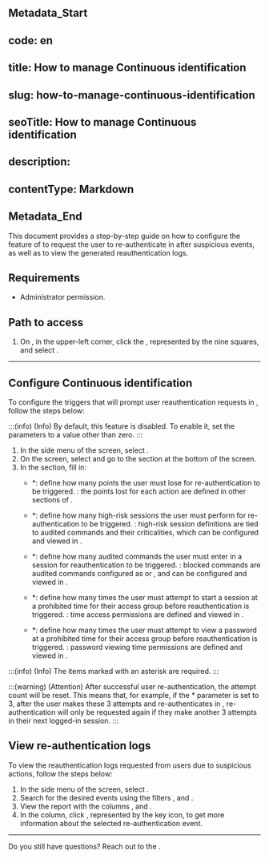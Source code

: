 ## Metadata_Start 
## code: en
## title: How to manage Continuous identification 
## slug: how-to-manage-continuous-identification 
## seoTitle: How to manage Continuous identification 
## description:  
## contentType: Markdown 
## Metadata_End

This document provides a step-by-step guide on how to configure the  feature of  to request the user to re-authenticate in  after suspicious events, as well as to view the generated reauthentication logs.

## Requirements
- Administrator permission.

## Path to access
1. On , in the upper-left corner, click the , represented by the nine squares, and select .

***

## Configure Continuous identification
To configure the triggers that will prompt user reauthentication requests in , follow the steps below:

:::(info) (Info)
By default, this feature is disabled. To enable it, set the parameters to a value other than zero.
:::

1. In the side menu of the  screen, select .
2. On the  screen, select  and go to the  section at the bottom of the screen.
3. In the  section, fill in:
   - *: define how many points the user must lose for re-authentication to be triggered.
     : the points lost for each action are defined in other sections of .
   
   - *: define how many high-risk sessions the user must perform for re-authentication to be triggered.
     : high-risk session definitions are tied to audited commands and their criticalities, which can be configured and viewed in .
   
   - *: define how many audited commands the user must enter in a session for reauthentication to be triggered.
     : blocked commands are audited commands configured as  or , and can be configured and viewed in .
   
   - *: define how many times the user must attempt to start a session at a prohibited time for their access group before reauthentication is triggered.
     : time access permissions are defined and viewed in .
   
   - *: define how many times the user must attempt to view a password at a prohibited time for their access group before reauthentication is triggered.
     : password viewing time permissions are defined and viewed in .

:::(info) (Info)
The items marked with an asterisk are required.
:::

:::(warning) (Attention)
After successful user re-authentication, the attempt count will be reset. This means that, for example, if the * parameter is set to 3, after the user makes these 3 attempts and re-authenticates in , re-authentication will only be requested again if they make another 3 attempts in their next logged-in session.
:::

## View re-authentication logs
To view the reauthentication logs requested from users due to suspicious actions, follow the steps below:

1. In the side menu of the  screen, select .
2. Search for the desired events using the filters , and .
3. View the report with the columns , and .
4. In the  column, click , represented by the key icon, to get more information about the selected re-authentication event.

---

Do you still have questions? Reach out to the .
